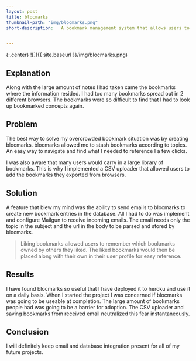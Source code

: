 ```yaml
---
layout: post
title: blocmarks
thumbnail-path: "img/blocmarks.png"
short-description:   A bookmark management system that allows users to share their favorite sites while keeping them organized and easy to use.


---
```


{:.center}
![]({{ site.baseurl }}/img/blocmarks.png)

## Explanation

Along with the large amount of notes I had taken came the bookmarks where the information resided. I had too many bookmarks spread out in 2 different browsers. The bookmarks were so difficult to find that I had to look up bookmarked concepts again.

## Problem

The best way to solve my overcrowded bookmark situation was by creating blocmarks. blocmarks allowed me to stash bookmarks according to topics. An easy way to navigate and find what I needed to reference I a few clicks.

I was also aware that many users would carry in a large library of bookmarks. This is why I implemented a CSV uploader that allowed users to add the bookmarks they exported from browsers.

## Solution

A feature that blew my mind was the ability to send emails to blocmarks to create new bookmark entries in the database. All I had to do was implement and configure Mailgun to receive incoming emails. The email needs only the topic in the subject and the url in the body to be parsed and stored by blocmarks.

  >Liking bookmarks allowed users to remember which bookmarks owned by others they liked. The liked bookmarks would then be placed along with their own in their user profile for easy reference.


## Results

I have found blocmarks so useful that I have deployed it to heroku and use it on a daily basis. When I started the project I was concerned if blocmarks was going to be useable at completion. The large amount of bookmarks people had was going to be a barrier for adoption. The CSV uploader and saving bookmarks from received email neutralized this fear instantaneously.

## Conclusion

I will definitely keep email and database integration present for all of my future projects.
